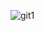 ![git1](https://github.com/AlexnderCubillan/AlexnderCubillan/assets/165800297/85bad58c-5586-4eb8-b83f-6347c7e09483)
